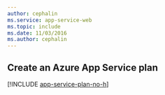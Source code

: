 ```yaml
---
author: cephalin
ms.service: app-service-web
ms.topic: include
ms.date: 11/03/2016
ms.author: cephalin
---
```

## Create an Azure App Service plan

[!INCLUDE [app-service-plan-no-h](app-service-web-create-app-service-plan-no-h-scus.md)]